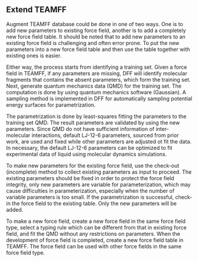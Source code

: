 ## Extend TEAMFF

Augment TEAMFF database could be done in one of two ways. One is to add new parameters to existing force field, another is to add a completely new force field table. It should be noted that to add new parameters to an existing force field is challenging and often error prone. To put the new parameters into a new force field table and then use the table together with existing ones is easier.

Either way, the process starts from identifying a training set. Given a force field in TEAMFF, if any parameters are missing, DFF will identify molecular fragments that contains the absent parameters, which form the training set. Next, generate quantum mechanics data (QMD) for the training set. The computation is done by using quantum mechanics software (Gaussian). A sampling method is implemented in DFF for automatically sampling potential energy surfaces for parametrization.

The parametrization is done by least-squares fitting the parameters to the training set QMD. The result parameters are validated by using the new parameters. Since QMD do not have sufficient information of inter-molecular interactions, default LJ-12-6 parameters, sourced from prior work, are used and fixed while other parameters are adjusted ot fit the data. In necessary, the default LJ-12-6 parameters can be optimized to fit experimental data of liquid using molecular dynamics simulations. 

To make new parameters for the existing force field, use the check-out (incomplete) method to collect existing parameters as input to proceed. The existing parameters should be fixed in order to protect the force field integrity, only new parameters are variable for parameterization, which may cause difficulties in parameterization, especially when the number of variable parameters is too small. If the parametrization is successful, check-in the force field to the existing table. Only the new parameters will be added.  

To make a new force field, create a new force field in the same force field type, select a typing rule which can be different from that in existing force field, and fit the QMD without any restrictions on parameters. When the development of force field is completed, create a new force field table in TEAMFF. The force field can be used with other force fields in the same force field type. 
